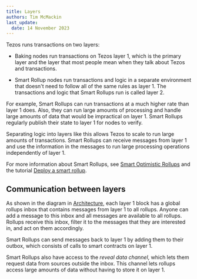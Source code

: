 ```yaml
---
title: Layers
authors: Tim McMackin
last_update:
  date: 14 November 2023
---
```


Tezos runs transactions on two layers:

- Baking nodes run transactions on Tezos layer 1, which is the primary layer and the layer that most people mean when they talk about Tezos and transactions.

- Smart Rollup nodes run transactions and logic in a separate environment that doesn't need to follow all of the same rules as layer 1.
The transactions and logic that Smart Rollups run is called layer 2.

For example, Smart Rollups can run transactions at a much higher rate than layer 1 does.
Also, they can run large amounts of processing and handle large amounts of data that would be impractical on layer 1.
Smart Rollups regularly publish their state to layer 1 for nodes to verify.

Separating logic into layers like this allows Tezos to scale to run large amounts of transactions.
Smart Rollups can receive messages from layer 1 and use the information in the messages to run large processing operations independently of layer 1.

For more information about Smart Rollups, see [Smart Optimistic Rollups](./smart-rollups) and the tutorial [Deploy a smart rollup](../tutorials/smart-rollup).

## Communication between layers

As shown in the diagram in [Architecture](../architecture), each layer 1 block has a global rollups inbox that contains messages from layer 1 to all rollups.
Anyone can add a message to this inbox and all messages are available to all rollups.
Rollups receive this inbox, filter it to the messages that they are interested in, and act on them accordingly.

Smart Rollups can send messages back to layer 1 by adding them to their outbox, which consists of calls to smart contracts on layer 1.

Smart Rollups also have access to the _reveal data channel_, which lets them request data from sources outside the inbox.
This channel lets rollups access large amounts of data without having to store it on layer 1.
